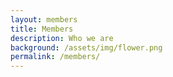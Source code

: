 ```yaml
---
layout: members
title: Members
description: Who we are
background: /assets/img/flower.png
permalink: /members/
---
```

